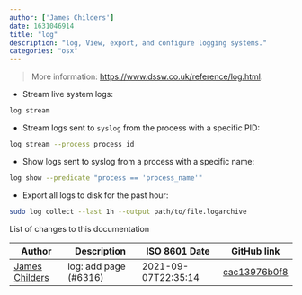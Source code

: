 ```yaml
---
author: ['James Childers']
date: 1631046914
title: "log"
description: "log, View, export, and configure logging systems."
categories: "osx"
---
```

> More information: <https://www.dssw.co.uk/reference/log.html>.

- Stream live system logs:

```bash
log stream
```

- Stream logs sent to `syslog` from the process with a specific PID:

```bash
log stream --process process_id
```

- Show logs sent to syslog from a process with a specific name:

```bash
log show --predicate "process == 'process_name'"
```

- Export all logs to disk for the past hour:

```bash
sudo log collect --last 1h --output path/to/file.logarchive
```
List of changes to this documentation


Author | Description | ISO 8601 Date | GitHub link
------|-----|-----|-----
[James Childers](mailto:james.childers@gmail.com) | log: add page (#6316) | 2021-09-07T22:35:14 | [cac13976b0f8](https://github.com/tldr-pages/tldr/commit/cac13976b0f8e8b74912f83c523eff0fb03f100f)

